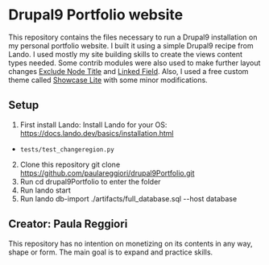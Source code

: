 # Drupal9 Portfolio website
This repository contains the files necessary to run a Drupal9 installation on my personal portfolio website.
I built it using a simple Drupal9 recipe from Lando. I used mostly my site building skills to create the views content types needed.
Some contrib modules were also used to make further layout changes [Exclude Node Title](https://www.drupal.org/project/exclude_node_title) and [Linked Field](https://www.drupal.org/project/linked_field).
Also, I used a free custom theme called [Showcase Lite](https://www.drupal.org/project/showcase_lite) with some minor modifications.

## Setup

1. First install Lando:
Install Lando for your OS: https://docs.lando.dev/basics/installation.html
* `tests/test_changeregion.py`
2. Clone this repository
  git clone https://github.com/paulareggiori/drupal9Portfolio.git
3. Run cd drupal9Portfolio to enter the folder
4. Run lando start
5. Run lando db-import ./artifacts/full_database.sql --host database

## Creator: Paula Reggiori

This repository has no intention on monetizing on its contents in any way, shape or form. The main goal is to expand and practice skills.
